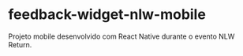 # feedback-widget-nlw-mobile
Projeto mobile desenvolvido com React Native durante o evento NLW Return.
